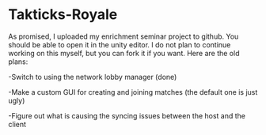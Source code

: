 # Takticks-Royale
As promised, I uploaded my enrichment seminar project to github. You should be able to open it in the unity editor. I do not plan to continue working on this myself, but you can fork it if you want. Here are the old plans:

-Switch to using the network lobby manager (done)

-Make a custom GUI for creating and joining matches (the default one is just ugly)

-Figure out what is causing the syncing issues between the host and the client
